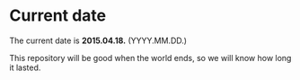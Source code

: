 # Current date

The current date is **2015.04.18.** (YYYY.MM.DD.)

This repository will be good when the world ends, so we will know how long it lasted.